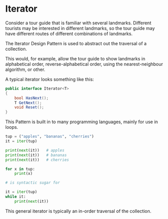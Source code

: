 # Iterator

Consider a tour guide that
is familiar with several
landmarks.
Different tourists may be
interested in different
landmarks, so the tour
guide may have different
routes of different
combinations of landmarks.

The Iterator Design Pattern
is used to abstract out the
traversal of a collection.

This would, for example,
allow the tour guide to show
landmarks in alphabetical order,
reverse-alphabetical order,
using the nearest-neighbour
algorithm, or other.

A typical iterator looks
something like this:
```cs
public interface Iterator<T>
{
    bool HasNext();
    T GetNext();
    void Reset();
}
```

This Pattern is built in to
many programming languages,
mainly for use in loops.

```py
tup = ("apples", "bananas", "cherries")
it = iter(tup)

print(next(it))   # apples
print(next(it))   # bananas
print(next(it))   # cherries
```

```py
for x in tup:
    print(x)

# is syntactic sugar for

it = iter(tup)
while it:
    print(next(it))
```

This general iterator is
typically an in-order
traversal of the collection.
